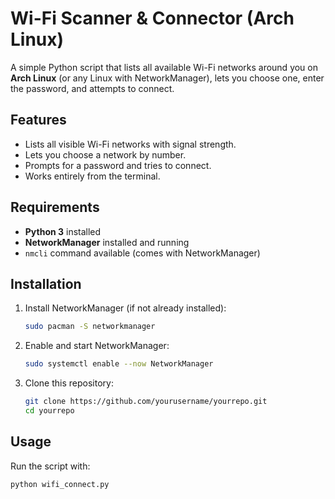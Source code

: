 # Wi-Fi Scanner & Connector (Arch Linux)

A simple Python script that lists all available Wi-Fi networks around you on **Arch Linux** (or any Linux with NetworkManager), lets you choose one, enter the password, and attempts to connect.

## Features
- Lists all visible Wi-Fi networks with signal strength.
- Lets you choose a network by number.
- Prompts for a password and tries to connect.
- Works entirely from the terminal.

## Requirements
- **Python 3** installed
- **NetworkManager** installed and running
- `nmcli` command available (comes with NetworkManager)

## Installation
1. Install NetworkManager (if not already installed):
    ```bash
    sudo pacman -S networkmanager
    ```
2. Enable and start NetworkManager:
    ```bash
    sudo systemctl enable --now NetworkManager
    ```
3. Clone this repository:
    ```bash
    git clone https://github.com/yourusername/yourrepo.git
    cd yourrepo
    ```

## Usage
Run the script with:
```bash
python wifi_connect.py
